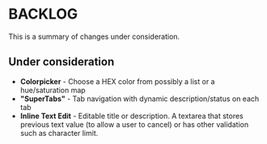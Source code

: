 BACKLOG
=======

This is a summary of changes under consideration.


Under consideration
-------------------

* **Colorpicker** - Choose a HEX color from possibly a list or a hue/saturation map
* **"SuperTabs"** - Tab navigation with dynamic description/status on each tab
* **Inline Text Edit** - Editable title or description. A textarea that stores previous text value (to allow a user to cancel) or has other validation such as character limit.
